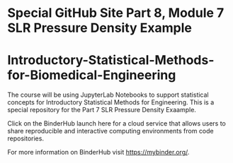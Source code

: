 # Special GitHub Site Part 8, Module 7 SLR Pressure Density Example
# Introductory-Statistical-Methods-for-Biomedical-Engineering

The course will be using JupyterLab Notebooks to support statistical concepts for Introductory Statistical Methods for Engineering. This is a special repository for the Part 7 SLR Pressure Density Exaample.  

Click on the BinderHub launch here for a cloud service that allows users to share reproducible and interactive computing environments from code repositories. 






For more information on BinderHub visit https://mybinder.org/.
